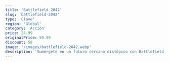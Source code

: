```yaml
---
title: 'Battlefield 2042'
slug: 'battlefield-2042'
type: 'Clave'
region: 'Global'
category: 'Acción'
price: 24.99
originalPrice: 59.99
discount: 58
image: '/images/battlefield-2042.webp'
description: 'Sumérgete en un futuro cercano distópico con Battlefield 2042, un shooter bélico masivo donde el caos y la destrucción son el pan de cada día. La escasez de recursos y los conflictos globales han sumido al mundo en la guerra. Forma equipo con tu escuadrón en mapas dinámicos y adaptables, y experimenta un combate sin igual con vehículos y arsenales de última generación.'
---
```

